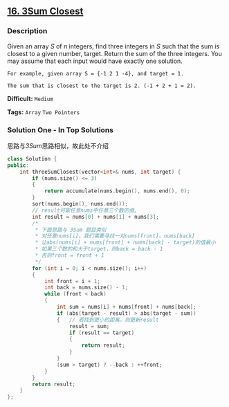 ## [16. 3Sum Closest](https://leetcode.com/problems/3sum-closest/#/description)

### Description

Given an array *S* of *n* integers, find three integers in *S* such that the sum is closest to a given number, target. Return the sum of the three integers. You may assume that each input would have exactly one solution.

```
For example, given array S = {-1 2 1 -4}, and target = 1.

The sum that is closest to the target is 2. (-1 + 2 + 1 = 2).
```



**Difficult:** `Medium`

**Tags:** `Array` `Two Pointers`



### Solution One - In Top Solutions

思路与*3Sum*思路相似，故此处不介绍

```c++
class Solution {
public:
	int threeSumClosest(vector<int>& nums, int target) {
		if (nums.size() <= 3)
		{
			return accumulate(nums.begin(), nums.end(), 0);
		}
		sort(nums.begin(), nums.end());
      	// result可取任意nums中任意三个数的值,
		int result = nums[0] + nums[1] + nums[3];
      	/* 
      	 * 下面思路与 3Sum 题目类似
      	 * 对任意nums[i]，我们需要寻找一对nums[front]、nums[back]
      	 * 让abs(nums[i] + nums[front] + nums[back] - target)的值最小
      	 * 如果三个数的和大于target，则back = back - 1
      	 * 否则front = front + 1
      	 */
		for (int i = 0; i < nums.size(); i++)
		{
			int front = i + 1;
			int back = nums.size() - 1;
			while (front < back)
			{
				int sum = nums[i] + nums[front] + nums[back];
				if (abs(target - result) > abs(target - sum))
				{	// 若找到更小的距离，则更新result
					result = sum;
					if (result == target)
					{
						return result;
					}
				}
				(sum > target) ? --back : ++front;
			}
		}
		return result;
	}
};
```

